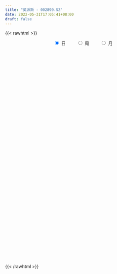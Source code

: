```yaml
---
title: "英派斯 - 002899.SZ"
date: 2022-05-31T17:05:41+08:00
draft: false
---
```

{{< rawhtml >}}
    <div style="text-align: center">
        <label style="padding: 1rem;"><input style="margin-right: .5rem" type="radio" name="period" value="D" checked onclick="period_change(this)">日</label>
        <label style="padding: 1rem;"><input style="margin-right: .5rem" type="radio" name="period" value="W" onclick="period_change(this)">周</label>
        <label style="padding: 1rem;"><input style="margin-right: .5rem" type="radio" name="period" value="M" onclick="period_change(this)">月</label>
    </div>
    <div id="chart" style="height: 700px;"></div> 
    <script type="text/javascript">
        const D_v = [13647.0,7580.0,13758.12,12184.0,6717.0,10382.0,12435.99,15065.99,13479.0,10039.0,6875.0,8341.0,12445.99,8350.0,8675.0,13251.0,20362.0,12744.0,8301.0,3857.57,13995.0,7966.0,12068.0,9332.0,6886.0,12791.0,11707.0,11011.1,9000.1,11625.0,20274.0,15183.99,10530.0,9072.0,15785.0,13391.0,15083.0,7604.0,12554.0,21087.1,15328.1,18129.0,12721.0,7906.0,5875.0,9109.0,9338.0,8488.0,12980.0,6170.0,11548.18,11835.61,9675.0,10872.85,148991.76,247813.32,153156.86,147766.86,84358.19,119835.25,112271.12,149113.95,110516.18,66740.0,72021.12,47243.0,71949.12,68165.54,70377.0,56986.0,44480.0,84056.36,52608.19,131202.36,67463.0,130278.09,88017.13,69551.18,47487.5,42662.67,51169.09,51047.45,40837.21,32175.0,39546.53,32614.0,26521.36,34062.43,30263.0,26962.18,20111.17,19282.0,19644.45,32936.65,28243.36,16453.38,21210.84,44870.36,35643.0,25584.0,42362.0,22043.0,31266.89,23419.0,20691.89,15884.0,30712.0,16580.69,17999.18,29077.55,20479.0,11665.0,15437.0,9974.12,21963.82,10894.0,8383.0,15095.0,14852.0,20084.61,17770.64,17960.67,17406.0,19580.0,16082.0,15039.0,14851.97,20935.0,19406.02,25813.67,25772.74,22586.82,14306.0,17100.0,20635.42,17219.0,11102.0,14735.48,15005.69,12501.42,16539.48,24199.97,18697.0,16601.33,21312.45,20673.51,21199.12,37208.51,40036.0,18821.0,77911.0,32985.0,25830.0,37500.0,60281.5,60282.0,82353.68,95507.18,46032.61,41893.0,40031.0,42486.0,45359.69,33931.0,45181.0,30027.12,35946.0,25832.0,15973.0,24642.0,13992.0,18835.0,20964.0,18379.0,16869.0,18133.0,16281.0,25028.18,23666.0,15211.0,20688.0,19701.0,14423.0,17865.0,15792.0,14450.24,28836.0,15940.0,15452.09,17065.09,12000.0,21610.55,21546.18,33763.0,26240.0,20896.18,18828.0,18497.0,22492.0,24028.0,20301.0,18578.0,29252.0,63351.0,49909.0,90874.03,121627.12,50500.8,30125.55,22971.0,16748.0,58900.6,18582.0,32325.12,26602.0,28258.01,20001.0,13505.4,15720.0,15993.0,21584.55,13587.0,6934.0,37057.4,28413.0,40764.0,39294.0,31277.0,28233.0,16802.0,17945.0,23374.0,12667.0,10663.0,14386.0,15309.0,12224.0,11256.0,11164.0,12161.0,13457.0,11087.0,11493.0,15353.5,17445.0,10739.0,10514.0,13327.0,15519.0,14055.0]
const D_histogram = [0.0,-0.0140015954,0.0034388594,0.0033969085,-0.000607421,-0.0043376699,-0.0121515527,-0.0119023666,-0.0110398129,-0.0212617557,-0.0232199265,-0.0204747467,-0.0104243656,-0.0001210023,0.0047148141,0.0096757267,0.014432935,-0.0061214633,-0.0235611475,-0.0304225518,-0.009164841,0.0024586685,0.0163631928,0.0188058637,0.0183607922,0.0231071662,0.0257005458,0.011433705,0.0071045121,0.0009184988,-0.0227017384,-0.0214979173,-0.0194270282,-0.0162387823,-0.0207766169,-0.0215754777,-0.0186634165,-0.0109828321,-0.0070727929,-0.0108203219,-0.01212641,-0.0303132667,-0.0516764208,-0.0584765043,-0.0543826327,-0.0633347752,-0.0664485585,-0.0662264685,-0.0841958691,-0.0805246265,-0.0550020724,-0.0335887058,-0.0215404566,0.0676565639,0.2080370011,0.2909784697,0.3239727051,0.3480818595,0.309043459,0.3077104994,0.2687523406,0.2586952769,0.1671348932,0.0971935202,0.0544582691,0.0149370033,0.0247784681,0.0132948475,0.0119911242,-0.0013981462,-0.010808326,0.0121495678,0.0018334769,0.0496942309,0.0726846507,0.1170065663,0.1395615318,0.0971951596,0.0563418665,0.0197264781,-0.0104436654,-0.0349686822,-0.0858607557,-0.1102105205,-0.1502197955,-0.1810118218,-0.1905982143,-0.2114834455,-0.2385118947,-0.2431795888,-0.2317566978,-0.2122336562,-0.175409771,-0.1120418575,-0.0989208098,-0.0973342382,-0.076673337,-0.0232673342,-0.0018617139,0.0130468745,0.0485990454,0.0555487918,0.014724043,-0.0386220527,-0.0816155288,-0.1144040229,-0.1745545467,-0.196611718,-0.1823393199,-0.175623148,-0.1844438672,-0.1682966654,-0.1382392887,-0.1077438087,-0.0547142521,-0.0119139706,0.0197055857,0.0464438775,0.0762732865,0.114598895,0.1227942858,0.1401130996,0.1287378861,0.129675002,0.1201156208,0.1150535922,0.1108990167,0.1072782436,0.1058518755,0.0781928372,0.0774830429,0.0948014748,0.0923014152,0.0951691385,0.0633816221,0.0228819468,-0.002500311,-0.0106892195,0.000010089,0.0015656152,0.0151738299,0.0279303674,0.0375061824,0.0310992086,0.0232358114,0.033325932,0.0368333031,0.0333942151,-0.0240723862,-0.0504318922,0.0048294604,0.017082028,0.0259470014,0.0442901975,0.0968677583,0.1232534071,0.1704871492,0.1156043384,0.0803788455,0.0578612043,0.03733719,0.0254353124,-0.0270833276,-0.0339600249,-0.0960306633,-0.1081746429,-0.1468546515,-0.1672575388,-0.1817738569,-0.2309922703,-0.2420569751,-0.2746628423,-0.2539791867,-0.2125254482,-0.1533603426,-0.1024386813,-0.0744360097,-0.0799657541,-0.0683884093,-0.0612177675,-0.0296039356,-0.0225499599,-0.0037664159,0.0290510338,0.033140214,0.0476511252,0.030810638,0.0302319993,0.0251293378,0.0410138572,0.0538103241,0.070897746,0.0806828411,0.0985958454,0.0776816817,0.0422851771,0.0404138933,0.0493507267,0.031933906,-0.0286022352,-0.0325158799,-0.031931026,0.0027861732,0.0755777044,0.1101713061,0.1589637572,0.088014883,0.0450886748,0.017406791,-0.013986852,-0.0275222455,0.0060075572,0.0174877552,0.0362040249,0.0245687081,0.0053125533,-0.0177228641,-0.0163520358,-0.0424762719,-0.0607550584,-0.0870596779,-0.0842703672,-0.0759632285,-0.0376565417,-0.0226741206,-0.0236827982,-0.1067214924,-0.2123280342,-0.2641565238,-0.3159732158,-0.2928702465,-0.248241559,-0.209763631,-0.1600872703,-0.1024403112,-0.0604549481,-0.0201382967,0.0170648722,0.039478422,0.0532717202,0.0723047067,0.0921829375,0.1119769743,0.1393598587,0.1206065991,0.1157639465,0.1170774967,0.1174466973,0.1233187254,0.1224782798]
const D_fast = [0.0,-0.0175019943,0.0007981753,0.0016054516,-0.0025507332,-0.0073653995,-0.0182171706,-0.0209435761,-0.0228409756,-0.0383783573,-0.0461415098,-0.0485150166,-0.0410707269,-0.0307976142,-0.0247830943,-0.0174032501,-0.009037808,-0.0311225721,-0.0544525431,-0.0689195855,-0.0499530849,-0.0377149083,-0.0197195858,-0.0125754489,-0.0084303223,0.0020928432,0.0111113593,-0.0002970553,-0.0028501202,-0.0088065087,-0.0381021805,-0.0422728387,-0.0450587067,-0.0459301564,-0.0556621452,-0.0618548755,-0.0636086684,-0.058673792,-0.0565319511,-0.0629845606,-0.0673222511,-0.0930874245,-0.1273696838,-0.1487888934,-0.1582906799,-0.1830765163,-0.2028024392,-0.2191369664,-0.2581553342,-0.2746152482,-0.2628432122,-0.249827022,-0.243163887,-0.1370527255,0.0553369619,0.211023048,0.3250104596,0.4361400789,0.4743625432,0.5499572085,0.5781871347,0.6328038902,0.5830272299,0.5373842369,0.5082635531,0.4724765382,0.48851262,0.4803527113,0.482046769,0.4683079621,0.4561957007,0.4821909866,0.4723332648,0.5326175766,0.5737791591,0.6473527162,0.7047980647,0.6867304823,0.6599626559,0.628278887,0.5954978271,0.5622306398,0.4898733774,0.4379709824,0.3604067586,0.2843617768,0.2271258307,0.1533697381,0.0667133153,0.001250724,-0.0452655595,-0.0788009319,-0.0858294894,-0.0504720403,-0.0620811951,-0.084828183,-0.083335616,-0.0357464468,-0.014806255,0.0033640521,0.0510659843,0.0719029286,0.0347591906,-0.0282424183,-0.0916397766,-0.1530292764,-0.2568184369,-0.3280285377,-0.3593409696,-0.3965305846,-0.4514622707,-0.4773892353,-0.4818916806,-0.4783321529,-0.4389811593,-0.3991593705,-0.3626134178,-0.3242641566,-0.275366426,-0.2083910937,-0.1694971315,-0.1171500428,-0.0963407847,-0.0629849183,-0.0425153943,-0.0188140249,0.0047561538,0.0279549415,0.0529915423,0.0448807134,0.0635416797,0.1045604804,0.1251357746,0.1517957825,0.1358536716,0.101074483,0.0750671474,0.0642059341,0.0749077649,0.0768546948,0.094256367,0.1139954963,0.132947857,0.1343156853,0.132261241,0.1506828446,0.1633985414,0.1683080072,0.1048233093,0.0658558302,0.122324548,0.1388476226,0.1541993464,0.1836150918,0.2604095922,0.3176085928,0.4074641222,0.3814823959,0.3663516144,0.3582992744,0.3471095575,0.341566508,0.2822770361,0.2669103326,0.1808320284,0.141644388,0.0662507166,0.0040334446,-0.0559263378,-0.1628928187,-0.2344717673,-0.3357433451,-0.3785544862,-0.3902321096,-0.3694070898,-0.3440950988,-0.3347014296,-0.3602226126,-0.3657423701,-0.3738761701,-0.3496633221,-0.3482468364,-0.3304048964,-0.2903246882,-0.2779504546,-0.2515267621,-0.2606645898,-0.2536852287,-0.2525055557,-0.2263675719,-0.200118524,-0.1653066657,-0.1353508603,-0.0927888947,-0.0942826379,-0.1191078483,-0.1108756587,-0.0896011437,-0.0990344878,-0.1667211878,-0.1787638024,-0.1861617051,-0.1507479626,-0.0590620053,0.0030744229,0.0916078134,0.0426626599,0.0110086204,-0.0123215657,-0.0472119216,-0.0676278766,-0.0325961845,-0.0167440477,0.0110232282,0.0055300884,-0.012397928,-0.0398640614,-0.0425812421,-0.0793245462,-0.1127920973,-0.1608616363,-0.1791399173,-0.1898235858,-0.1609310345,-0.1516171434,-0.1585465206,-0.268265588,-0.4269541383,-0.5448217588,-0.6756317548,-0.7257463471,-0.7431780493,-0.7571410291,-0.7474864859,-0.7154496046,-0.6885779785,-0.6532959013,-0.6118265143,-0.5795433591,-0.5524321309,-0.5153229676,-0.4723990025,-0.4246107221,-0.3623878731,-0.3509894829,-0.3268911488,-0.2963082245,-0.2665773496,-0.2298756401,-0.2000965158]
const D_slow = [0.0,-0.0035003989,-0.002640684,-0.0017914569,-0.0019433122,-0.0030277296,-0.0060656178,-0.0090412095,-0.0118011627,-0.0171166016,-0.0229215833,-0.0280402699,-0.0306463613,-0.0306766119,-0.0294979084,-0.0270789767,-0.023470743,-0.0250011088,-0.0308913957,-0.0384970336,-0.0407882439,-0.0401735768,-0.0360827786,-0.0313813126,-0.0267911146,-0.021014323,-0.0145891866,-0.0117307603,-0.0099546323,-0.0097250076,-0.0154004422,-0.0207749215,-0.0256316785,-0.0296913741,-0.0348855283,-0.0402793978,-0.0449452519,-0.0476909599,-0.0494591581,-0.0521642386,-0.0551958411,-0.0627741578,-0.075693263,-0.0903123891,-0.1039080472,-0.119741741,-0.1363538807,-0.1529104978,-0.1739594651,-0.1940906217,-0.2078411398,-0.2162383162,-0.2216234304,-0.2047092894,-0.1527000392,-0.0799554217,0.0010377545,0.0880582194,0.1653190842,0.242246709,0.3094347942,0.3741086134,0.4158923367,0.4401907167,0.453805284,0.4575395348,0.4637341519,0.4670578637,0.4700556448,0.4697061083,0.4670040267,0.4700414187,0.4704997879,0.4829233457,0.5010945083,0.5303461499,0.5652365329,0.5895353228,0.6036207894,0.6085524089,0.6059414926,0.597199322,0.5757341331,0.5481815029,0.5106265541,0.4653735986,0.417724045,0.3648531837,0.30522521,0.2444303128,0.1864911383,0.1334327243,0.0895802816,0.0615698172,0.0368396147,0.0125060552,-0.006662279,-0.0124791126,-0.0129445411,-0.0096828224,0.0024669389,0.0163541369,0.0200351476,0.0103796344,-0.0100242478,-0.0386252535,-0.0822638902,-0.1314168197,-0.1770016497,-0.2209074367,-0.2670184035,-0.3090925698,-0.343652392,-0.3705883442,-0.3842669072,-0.3872453998,-0.3823190034,-0.3707080341,-0.3516397125,-0.3229899887,-0.2922914173,-0.2572631424,-0.2250786708,-0.1926599203,-0.1626310151,-0.1338676171,-0.1061428629,-0.079323302,-0.0528603332,-0.0333121239,-0.0139413631,0.0097590056,0.0328343594,0.056626644,0.0724720495,0.0781925362,0.0775674585,0.0748951536,0.0748976759,0.0752890796,0.0790825371,0.086065129,0.0954416746,0.1032164767,0.1090254296,0.1173569126,0.1265652383,0.1349137921,0.1288956955,0.1162877225,0.1174950876,0.1217655946,0.128252345,0.1393248943,0.1635418339,0.1943551857,0.236976973,0.2658780576,0.2859727689,0.30043807,0.3097723675,0.3161311956,0.3093603637,0.3008703575,0.2768626917,0.249819031,0.2131053681,0.1712909834,0.1258475192,0.0680994516,0.0075852078,-0.0610805028,-0.1245752994,-0.1777066615,-0.2160467471,-0.2416564175,-0.2602654199,-0.2802568584,-0.2973539608,-0.3126584026,-0.3200593865,-0.3256968765,-0.3266384805,-0.319375722,-0.3110906685,-0.2991778872,-0.2914752277,-0.2839172279,-0.2776348935,-0.2673814292,-0.2539288481,-0.2362044116,-0.2160337014,-0.19138474,-0.1719643196,-0.1613930253,-0.151289552,-0.1389518703,-0.1309683938,-0.1381189526,-0.1462479226,-0.1542306791,-0.1535341358,-0.1346397097,-0.1070968832,-0.0673559439,-0.0453522231,-0.0340800544,-0.0297283567,-0.0332250697,-0.040105631,-0.0386037417,-0.0342318029,-0.0251807967,-0.0190386197,-0.0177104813,-0.0221411974,-0.0262292063,-0.0368482743,-0.0520370389,-0.0738019584,-0.0948695502,-0.1138603573,-0.1232744927,-0.1289430229,-0.1348637224,-0.1615440955,-0.2146261041,-0.280665235,-0.359658539,-0.4328761006,-0.4949364903,-0.5473773981,-0.5873992157,-0.6130092935,-0.6281230305,-0.6331576046,-0.6288913866,-0.6190217811,-0.605703851,-0.5876276744,-0.56458194,-0.5365876964,-0.5017477317,-0.471596082,-0.4426550953,-0.4133857212,-0.3840240468,-0.3531943655,-0.3225747956]
const D_data = [['2021-05-20', 13.2307, 13.3304, 13.0412, 13.3403],['2021-05-21', 13.2705, 13.111, 13.111, 13.3204],['2021-05-24', 13.101, 13.5098, 13.101, 13.5098],['2021-05-25', 13.47, 13.3403, 13.1708, 13.5098],['2021-05-26', 13.2805, 13.2805, 13.2307, 13.4002],['2021-05-27', 13.3204, 13.2606, 13.1708, 13.3503],['2021-05-28', 13.3005, 13.1708, 13.0113, 13.3005],['2021-05-31', 13.2406, 13.2406, 13.0113, 13.2905],['2021-06-01', 13.2406, 13.2406, 13.101, 13.3403],['2021-06-02', 13.2107, 13.0612, 13.0113, 13.3104],['2021-06-03', 13.0113, 13.111, 13.0113, 13.2406],['2021-06-04', 13.0612, 13.1509, 13.0113, 13.2207],['2021-06-07', 13.2207, 13.2606, 13.121, 13.3104],['2021-06-08', 13.3104, 13.3104, 13.2406, 13.4002],['2021-06-09', 13.3204, 13.2805, 13.1609, 13.4101],['2021-06-10', 13.2905, 13.3104, 13.101, 13.3503],['2021-06-11', 13.3104, 13.3403, 13.1609, 13.47],['2021-06-15', 13.4, 12.98, 12.94, 13.4],['2021-06-16', 12.82, 12.9, 12.82, 13.03],['2021-06-17', 12.93, 12.94, 12.85, 12.95],['2021-06-18', 12.84, 13.31, 12.84, 13.34],['2021-06-21', 13.26, 13.27, 13.22, 13.4],['2021-06-22', 13.3, 13.37, 13.22, 13.38],['2021-06-23', 13.36, 13.28, 13.25, 13.44],['2021-06-24', 13.28, 13.26, 13.18, 13.35],['2021-06-25', 13.23, 13.35, 13.12, 13.37],['2021-06-28', 13.39, 13.36, 13.27, 13.4],['2021-06-29', 13.36, 13.13, 13.08, 13.39],['2021-06-30', 13.1, 13.21, 13.05, 13.25],['2021-07-01', 13.15, 13.16, 13.13, 13.26],['2021-07-02', 13.1, 12.85, 12.66, 13.16],['2021-07-05', 12.81, 13.08, 12.81, 13.22],['2021-07-06', 13.04, 13.08, 12.96, 13.22],['2021-07-07', 13.18, 13.09, 12.93, 13.18],['2021-07-08', 13.09, 12.97, 12.79, 13.11],['2021-07-09', 12.91, 12.98, 12.77, 13.04],['2021-07-12', 12.98, 13.01, 12.86, 13.13],['2021-07-13', 12.93, 13.08, 12.93, 13.11],['2021-07-14', 13.03, 13.05, 12.91, 13.18],['2021-07-15', 13.08, 12.94, 12.72, 13.14],['2021-07-16', 12.95, 12.94, 12.8, 13.04],['2021-07-19', 12.86, 12.65, 12.57, 12.87],['2021-07-20', 12.56, 12.46, 12.34, 12.61],['2021-07-21', 12.44, 12.51, 12.41, 12.57],['2021-07-22', 12.59, 12.58, 12.47, 12.59],['2021-07-23', 12.53, 12.34, 12.34, 12.55],['2021-07-26', 12.35, 12.31, 12.06, 12.4],['2021-07-27', 12.27, 12.27, 12.11, 12.44],['2021-07-28', 12.25, 11.91, 11.75, 12.25],['2021-07-29', 11.91, 12.05, 11.91, 12.08],['2021-07-30', 12.01, 12.32, 11.89, 12.37],['2021-08-02', 12.27, 12.33, 12.16, 12.35],['2021-08-03', 12.33, 12.25, 12.22, 12.39],['2021-08-04', 13.48, 13.48, 13.48, 13.48],['2021-08-05', 14.83, 14.83, 14.48, 14.83],['2021-08-06', 14.8, 14.9, 14.2, 16.18],['2021-08-09', 14.81, 14.83, 14.58, 15.7],['2021-08-10', 14.53, 15.15, 14.2, 15.15],['2021-08-11', 14.91, 14.6, 14.42, 14.92],['2021-08-12', 14.6, 15.24, 14.52, 15.54],['2021-08-13', 15.25, 14.93, 14.53, 15.37],['2021-08-16', 14.64, 15.42, 14.46, 15.93],['2021-08-17', 15.08, 14.35, 13.88, 15.15],['2021-08-18', 14.24, 14.35, 14.05, 14.56],['2021-08-19', 14.29, 14.51, 14.15, 14.99],['2021-08-20', 14.68, 14.42, 14.32, 14.88],['2021-08-23', 14.55, 15.04, 14.52, 15.23],['2021-08-24', 15.2, 14.85, 14.77, 15.3],['2021-08-25', 14.89, 15.02, 14.85, 15.63],['2021-08-26', 15.03, 14.9, 14.87, 15.36],['2021-08-27', 15.0, 14.95, 14.68, 15.23],['2021-08-30', 15.2, 15.46, 14.78, 15.67],['2021-08-31', 15.54, 15.15, 14.9, 15.55],['2021-09-01', 15.11, 16.07, 14.48, 16.29],['2021-09-02', 15.89, 16.07, 15.63, 16.25],['2021-09-03', 15.92, 16.67, 15.74, 17.11],['2021-09-06', 16.4, 16.76, 16.28, 17.12],['2021-09-07', 16.6, 16.07, 16.05, 16.64],['2021-09-08', 16.2, 16.01, 15.94, 16.48],['2021-09-09', 16.06, 15.97, 15.76, 16.23],['2021-09-10', 15.96, 15.96, 15.82, 16.47],['2021-09-13', 15.96, 15.95, 15.55, 16.16],['2021-09-14', 15.89, 15.45, 15.4, 15.92],['2021-09-15', 15.6, 15.58, 15.47, 15.8],['2021-09-16', 15.58, 15.18, 15.05, 15.84],['2021-09-17', 15.18, 15.04, 14.84, 15.35],['2021-09-22', 14.96, 15.11, 14.92, 15.33],['2021-09-23', 15.18, 14.78, 14.75, 15.23],['2021-09-24', 14.75, 14.44, 14.4, 14.87],['2021-09-27', 14.5, 14.48, 14.22, 14.64],['2021-09-28', 14.48, 14.54, 14.26, 14.68],['2021-09-29', 14.51, 14.57, 14.32, 14.66],['2021-09-30', 14.58, 14.8, 14.57, 14.84],['2021-10-08', 14.89, 15.3, 14.7, 15.3],['2021-10-11', 15.29, 14.8, 14.7, 15.29],['2021-10-12', 14.85, 14.62, 14.45, 14.95],['2021-10-13', 14.62, 14.85, 14.55, 15.17],['2021-10-14', 14.88, 15.42, 14.8, 15.47],['2021-10-15', 15.41, 15.21, 15.16, 15.75],['2021-10-18', 15.07, 15.23, 15.06, 15.46],['2021-10-19', 15.26, 15.65, 15.02, 15.65],['2021-10-20', 15.53, 15.45, 15.32, 15.56],['2021-10-21', 15.42, 14.79, 14.79, 15.43],['2021-10-22', 14.8, 14.37, 14.31, 14.93],['2021-10-25', 14.42, 14.19, 14.06, 14.5],['2021-10-26', 14.27, 14.03, 13.96, 14.35],['2021-10-27', 13.97, 13.31, 13.29, 14.08],['2021-10-28', 13.3, 13.4, 13.07, 13.44],['2021-10-29', 13.5, 13.66, 13.28, 13.73],['2021-11-01', 13.49, 13.45, 12.97, 13.64],['2021-11-02', 13.45, 13.07, 12.92, 13.49],['2021-11-03', 13.21, 13.22, 13.09, 13.36],['2021-11-04', 13.27, 13.35, 13.17, 13.45],['2021-11-05', 13.43, 13.37, 13.26, 13.43],['2021-11-08', 13.37, 13.76, 13.37, 13.83],['2021-11-09', 13.76, 13.81, 13.6, 13.89],['2021-11-10', 13.82, 13.82, 13.62, 13.83],['2021-11-11', 13.76, 13.89, 13.76, 13.97],['2021-11-12', 13.96, 14.08, 13.88, 14.17],['2021-11-15', 14.09, 14.4, 14.05, 14.46],['2021-11-16', 14.4, 14.2, 14.15, 14.51],['2021-11-17', 14.2, 14.45, 14.12, 14.5],['2021-11-18', 14.38, 14.18, 14.15, 14.55],['2021-11-19', 14.15, 14.38, 14.12, 14.49],['2021-11-22', 14.38, 14.3, 14.23, 14.48],['2021-11-23', 14.34, 14.39, 14.23, 14.43],['2021-11-24', 14.39, 14.45, 14.33, 14.55],['2021-11-25', 14.44, 14.51, 14.33, 14.72],['2021-11-26', 14.52, 14.6, 14.37, 14.76],['2021-11-29', 14.49, 14.26, 14.1, 14.55],['2021-11-30', 14.35, 14.58, 14.35, 14.8],['2021-12-01', 14.59, 14.92, 14.5, 14.95],['2021-12-02', 14.8, 14.79, 14.7, 14.97],['2021-12-03', 14.76, 14.94, 14.76, 15.05],['2021-12-06', 14.91, 14.5, 14.42, 14.91],['2021-12-07', 14.5, 14.24, 14.21, 14.6],['2021-12-08', 14.28, 14.27, 14.21, 14.35],['2021-12-09', 14.31, 14.4, 14.16, 14.53],['2021-12-10', 14.45, 14.65, 14.3, 14.7],['2021-12-13', 14.72, 14.58, 14.53, 14.78],['2021-12-14', 14.58, 14.79, 14.52, 14.86],['2021-12-15', 14.68, 14.88, 14.64, 15.03],['2021-12-16', 14.88, 14.94, 14.7, 15.02],['2021-12-17', 14.82, 14.79, 14.73, 14.99],['2021-12-20', 14.64, 14.77, 14.64, 15.07],['2021-12-21', 14.77, 15.04, 14.74, 15.04],['2021-12-22', 15.05, 15.04, 14.89, 15.15],['2021-12-23', 15.07, 15.0, 14.85, 15.25],['2021-12-24', 15.07, 14.18, 14.14, 15.07],['2021-12-27', 14.18, 14.33, 13.92, 14.36],['2021-12-28', 14.35, 15.43, 14.35, 15.55],['2021-12-29', 15.31, 15.1, 15.02, 15.38],['2021-12-30', 15.09, 15.15, 15.02, 15.29],['2021-12-31', 15.15, 15.39, 15.12, 15.52],['2022-01-04', 15.6, 16.09, 15.46, 16.22],['2022-01-05', 16.02, 16.09, 15.81, 16.66],['2022-01-06', 16.04, 16.7, 16.04, 17.08],['2022-01-07', 16.5, 15.55, 15.42, 16.98],['2022-01-10', 15.4, 15.67, 15.25, 15.82],['2022-01-11', 15.63, 15.77, 15.56, 16.27],['2022-01-12', 15.67, 15.76, 15.5, 16.07],['2022-01-13', 15.85, 15.85, 15.57, 16.03],['2022-01-14', 15.57, 15.21, 15.15, 15.89],['2022-01-17', 15.21, 15.64, 15.1, 15.8],['2022-01-18', 15.71, 14.75, 14.72, 15.76],['2022-01-19', 14.75, 15.13, 14.75, 15.29],['2022-01-20', 15.36, 14.59, 14.43, 15.38],['2022-01-21', 14.7, 14.56, 14.39, 14.93],['2022-01-24', 14.56, 14.42, 14.24, 14.62],['2022-01-25', 14.42, 13.66, 13.65, 14.42],['2022-01-26', 13.79, 13.79, 13.33, 13.94],['2022-01-27', 13.83, 13.19, 13.16, 13.85],['2022-01-28', 13.25, 13.6, 13.24, 13.85],['2022-02-07', 13.88, 13.82, 13.7, 14.17],['2022-02-08', 13.82, 14.14, 13.78, 14.18],['2022-02-09', 14.15, 14.2, 14.08, 14.22],['2022-02-10', 14.3, 14.02, 13.96, 14.3],['2022-02-11', 14.0, 13.56, 13.52, 14.0],['2022-02-14', 13.56, 13.69, 13.5, 13.89],['2022-02-15', 13.77, 13.59, 13.52, 13.85],['2022-02-16', 13.64, 13.92, 13.62, 14.02],['2022-02-17', 13.98, 13.65, 13.63, 13.99],['2022-02-18', 13.61, 13.81, 13.48, 13.82],['2022-02-21', 13.83, 14.09, 13.81, 14.12],['2022-02-22', 14.02, 13.81, 13.74, 14.1],['2022-02-23', 13.86, 13.98, 13.84, 14.06],['2022-02-24', 14.0, 13.57, 13.41, 14.0],['2022-02-25', 13.58, 13.71, 13.58, 13.84],['2022-02-28', 13.76, 13.62, 13.38, 13.85],['2022-03-01', 13.68, 13.9, 13.61, 13.91],['2022-03-02', 13.9, 13.94, 13.83, 13.98],['2022-03-03', 14.15, 14.09, 13.87, 14.18],['2022-03-04', 14.02, 14.1, 13.92, 14.18],['2022-03-07', 14.06, 14.32, 14.01, 14.49],['2022-03-08', 14.4, 13.87, 13.76, 14.42],['2022-03-09', 13.88, 13.56, 13.21, 13.98],['2022-03-10', 13.8, 13.89, 13.8, 14.09],['2022-03-11', 13.8, 14.06, 13.54, 14.1],['2022-03-14', 14.07, 13.72, 13.72, 14.44],['2022-03-15', 13.6, 12.95, 12.94, 13.8],['2022-03-16', 13.2, 13.44, 13.0, 13.49],['2022-03-17', 13.51, 13.44, 13.27, 13.74],['2022-03-18', 13.44, 13.93, 13.34, 14.06],['2022-03-21', 13.93, 14.71, 13.89, 14.84],['2022-03-22', 14.62, 14.58, 14.39, 15.3],['2022-03-23', 14.84, 15.08, 14.41, 15.44],['2022-03-24', 13.8, 13.61, 13.58, 14.8],['2022-03-25', 13.6, 13.7, 13.44, 14.23],['2022-03-28', 13.71, 13.72, 13.4, 13.94],['2022-03-29', 13.72, 13.51, 13.45, 13.85],['2022-03-30', 13.56, 13.59, 13.4, 13.63],['2022-03-31', 13.75, 14.22, 13.66, 14.64],['2022-04-01', 14.22, 14.07, 14.02, 14.42],['2022-04-06', 14.1, 14.26, 14.07, 14.49],['2022-04-07', 14.36, 13.92, 13.92, 14.45],['2022-04-08', 13.92, 13.75, 13.42, 14.04],['2022-04-11', 13.7, 13.58, 13.47, 13.75],['2022-04-12', 13.52, 13.81, 13.43, 13.87],['2022-04-13', 13.81, 13.37, 13.35, 13.81],['2022-04-14', 13.44, 13.3, 13.21, 13.58],['2022-04-15', 13.28, 13.01, 12.91, 13.29],['2022-04-18', 12.97, 13.23, 12.85, 13.4],['2022-04-19', 13.18, 13.25, 13.14, 13.29],['2022-04-20', 13.3, 13.69, 13.21, 13.9],['2022-04-21', 13.44, 13.5, 13.22, 13.61],['2022-04-22', 13.7, 13.3, 13.03, 13.98],['2022-04-25', 13.29, 11.97, 11.97, 13.29],['2022-04-26', 11.8, 11.02, 10.94, 11.82],['2022-04-27', 10.74, 11.04, 10.26, 11.09],['2022-04-28', 11.05, 10.48, 10.33, 11.06],['2022-04-29', 10.51, 11.04, 10.51, 11.19],['2022-05-05', 11.02, 11.21, 10.66, 11.35],['2022-05-06', 11.06, 11.1, 10.8, 11.17],['2022-05-09', 11.05, 11.25, 11.05, 11.41],['2022-05-10', 11.1, 11.45, 11.03, 11.5],['2022-05-11', 11.53, 11.37, 11.31, 11.63],['2022-05-12', 11.27, 11.45, 11.26, 11.48],['2022-05-13', 11.61, 11.53, 11.47, 11.61],['2022-05-16', 11.53, 11.44, 11.39, 11.65],['2022-05-17', 11.34, 11.38, 11.17, 11.52],['2022-05-18', 11.46, 11.5, 11.31, 11.67],['2022-05-19', 11.42, 11.6, 11.36, 11.68],['2022-05-20', 11.6, 11.71, 11.57, 11.79],['2022-05-23', 11.72, 11.96, 11.68, 11.98],['2022-05-24', 11.95, 11.44, 11.44, 11.97],['2022-05-25', 11.4, 11.58, 11.36, 11.62],['2022-05-26', 11.62, 11.68, 11.38, 11.71],['2022-05-27', 11.68, 11.71, 11.64, 11.81],['2022-05-30', 11.71, 11.84, 11.67, 11.9],['2022-05-31', 11.83, 11.82, 11.64, 11.89]]
const W_v = [132.78,886.32,143181.36,397739.64,400475.56,154161.86,114736.41,115212.96,103241.67,52661.97,46346.21,68475.11,43244.76,35274.34,113089.05,42868.59,113750.93,177457.3,213704.81,293165.4300000001,112888.9,34124.17,22901.88,71231.31,101374.87,92389.27,117039.04,108280.31,72192.68,127008.23,54417.36,71357.98,51531.12,141147.32,282283.37,268896.87,431721.8700000001,234463.85,169542.66,84825.36,105335.89,213669.55,145740.65,161568.17,332305.04,246616.24,211708.44,126466.21,166105.15,303160.21,463074.43,360161.41,420055.2,194808.45,127299.86,117140.98,146016.54,206535.88,129951.0,176460.66,105193.79,58708.66,83462.86,61883.43,66575.01,82085.71,35035.33,54164.76,74667.77,98423.06,75310.67,59336.65,93985.86,143067.22,192395.82,183417.54,183806.46,235235.0,228798.7,145583.35,83933.61,118915.5,30988.09,61078.25,119032.59,132017.69,73781.0,43243.15,54202.66,71388.79,61183.61,73629.63,46955.99,97849.74,41272.92,48131.74,42301.82,46966.18,42304.11,158538.52,158183.73,76147.54,116726.69,61467.18,20023.0,81451.18,106517.16,57460.41,56445.0,37271.0,39067.36,37000.19,29480.0,33710.04,38240.58,52845.71,59804.06,45877.55,60096.0,63264.26,52928.28,81724.03,78974.62,95077.43,106462.52,78353.43,131918.85,194951.7,188535.85,59208.84,52449.0,65057.0,58483.0,56643.41,28824.58,47187.0,74393.76,49995.94,71160.72,75335.46,69611.42,45927.65,75420.54,155426.3,200888.67,122186.18,305042.49,244438.34,125048.34,185870.78,209010.13,150862.18,109718.16,127342.3,200518.58,43732.88,50521.06,232255.27,86851.0,83765.09,72043.13,60428.0,94480.0,70091.07,52884.37,47579.47,32496.02,48927.58,28385.18,62146.46,44208.24,35937.8,24324.0,33668.27,33803.95,27454.03,74674.69,53476.1,58854.84,26116.0,23633.0,39294.1,37720.02,35487.18,45835.34,46943.02,12501.54,46464.07,51719.81,55477.11,53799.99,63083.99,38897.57,49043.0,63617.2,63961.99,71656.2,53740.0,48524.18,429188.54,617388.28,445634.25,311957.66,465608.0,298887.5699999999,196220.19,90846.79,85999.8,32936.65,146420.94,144674.89,101867.76,86632.67,71187.82,92801.92,86313.99,105579.23,78697.59,88539.2,140429.59,193047.0,298424.36,215802.3,170917.12,94406.0,94690.18,93689.0,92883.24,87673.91,118224.18,114651.0,376261.95,147327.15,87185.13,86803.95,126755.4,133551.0,36041.0,63838.0,59362.0,67378.5,29574.0]
const W_histogram = [0.0,0.8897905413,1.9417760134,2.3068604349,2.3626890365,1.9767414617,1.5421365747,1.1688181036,0.5002045238,-0.1209456874,-0.5306802247,-0.9031436854,-1.1486825892,-1.2840468365,-1.1946565423,-1.1303179206,-0.9109485989,-0.7892355808,-0.6248487107,-0.7688286552,-1.132722689,-1.2754249031,-1.2369430117,-1.1269755625,-0.8883766543,-0.7871018418,-0.7552349956,-0.5044920084,-0.2666576434,-0.0103047685,0.1225271464,0.2924090325,0.5408884107,0.8924852731,0.6380871384,0.3978912734,0.4809752665,0.3468778439,-0.0200116617,-0.4129682956,-0.5698622273,-0.6027965789,-0.5688473494,-0.5548078639,-0.3345135177,-0.272129074,-0.2158600408,-0.282266029,-0.1937300846,-0.0894538899,0.1320190461,0.2708225969,0.1626951274,-0.0069849209,-0.3347288622,-0.5424726466,-0.5578767777,-0.5246500793,-0.48235691,-0.3279787412,-0.2675569126,-0.2148099301,-0.1115981119,-0.0824823481,-0.0581337529,-0.08155554,-0.0474917398,0.0133439371,0.0763487344,0.0790473186,0.010102089,0.0389975189,0.1206514422,0.2162738988,0.2816225236,0.3504894511,0.4177908048,0.4334521477,0.4984302632,0.5056588301,0.494132658,0.3431918217,0.2157345518,0.1022236373,0.04555278,0.0216825898,0.0222598417,-0.0167528552,-0.0174102041,0.0397618487,0.060110121,0.0949817894,0.0942817285,0.0895638763,0.0817327573,0.062627415,0.0131338884,0.0279705418,0.0587442571,0.0831265249,0.172023968,0.2199545919,0.2455503231,0.2368022418,0.231252919,0.240842149,0.2047828493,0.1638014649,0.1323270826,0.1011654278,0.0359669702,-0.0090535348,-0.0377698524,-0.0311332433,-0.0070695205,0.036212573,0.0815563217,0.1122723614,0.1243086032,0.1154580381,0.079077064,0.0227193899,-0.0248070259,0.0051068105,-0.0554651781,-0.0135564395,0.0280629668,0.1054374142,0.0615737683,0.0164146568,-0.0043159832,-0.0251866793,-0.0290839345,-0.0627940282,-0.0509237331,-0.0345330646,-0.0288148738,0.0164264284,0.0547642075,0.083462324,0.0859614063,0.0768115435,0.0988406559,0.1307549146,0.1287246318,0.1173186747,0.2498915391,0.2653943373,0.2589114333,0.2524060273,0.3149965306,0.2330181382,0.125272996,0.076729242,0.0422111493,-0.0155238965,-0.0033048275,0.058489735,0.0671786474,0.0031594633,-0.0171907631,-0.0319619369,-0.025847553,-0.0775375109,-0.1078480669,-0.1534604431,-0.1830250825,-0.2711849597,-0.3106638757,-0.3823872515,-0.4009705737,-0.3741797611,-0.3640456364,-0.3856809212,-0.3265916365,-0.245347606,-0.1526471881,-0.0521786925,-0.0111736164,0.0254344603,0.0471370212,0.0302487836,0.0548915117,0.0786912569,0.0941794221,0.0805209397,0.0796758954,0.1159851661,0.1269678001,0.133936318,0.1326320287,0.1392656189,0.1361886192,0.1313624916,0.090932098,0.0703029439,0.0521569998,0.000661956,-0.0320234658,0.1147929567,0.2034246192,0.2160157987,0.2461642529,0.3611187968,0.3673020618,0.2907465942,0.1861042383,0.1301838782,0.1163707163,0.0917559853,0.0135890065,-0.0857805172,-0.1662313408,-0.1664103859,-0.1420532087,-0.1083756914,-0.0627166667,-0.0520035711,-0.0361953829,-0.065803132,-0.0060264968,0.0396461374,0.0420852286,-0.0025808851,-0.0942077506,-0.1515385046,-0.1655152381,-0.1735447676,-0.1457595847,-0.1240923591,-0.1128563404,-0.1148719548,-0.0865353596,-0.0844969949,-0.1256595392,-0.1257231704,-0.2624719577,-0.3290685487,-0.3238414493,-0.2890869813,-0.248475509,-0.1987356315]
const W_fast = [0.0,1.1122381766,2.649667652,3.5914671823,4.237968043,4.3462058337,4.2971350903,4.2160211451,3.6724586963,3.0210720633,2.4786674697,1.8804180876,1.3477085366,0.8913325802,0.6820587388,0.4638178803,0.4554500524,0.3798541752,0.3880288677,0.0518417594,-0.5952329467,-1.0567913866,-1.3275452481,-1.4993216896,-1.4828169449,-1.5783175929,-1.7352594955,-1.6106395105,-1.4394695563,-1.1856928735,-1.022229172,-0.7792450278,-0.395543547,0.1791746337,0.0842982837,-0.056424763,0.1469030467,0.0995250852,-0.2723673359,-0.7685660436,-1.0679255322,-1.2515590285,-1.3598216364,-1.4844841168,-1.34781815,-1.3534659749,-1.3511619519,-1.4881344473,-1.448031024,-1.3661183018,-1.1116406044,-0.9051314043,-0.972585092,-1.1440113704,-1.5554375274,-1.8987994734,-2.0536727989,-2.1516086204,-2.2299046785,-2.157521195,-2.1639885946,-2.1649440946,-2.0896318043,-2.0811366276,-2.0713214706,-2.1151321428,-2.0929412775,-2.0287696163,-1.9466776355,-1.9242172216,-1.9906369289,-1.9519921193,-1.8401753354,-1.6904844041,-1.5547301485,-1.3982408581,-1.2264918032,-1.1024674235,-0.9128817421,-0.7792384677,-0.6672314753,-0.7323743561,-0.8058979881,-0.8938529933,-0.9391356556,-0.9575851983,-0.951442986,-0.9946438967,-0.9996537966,-0.9325412817,-0.8971654791,-0.8385483633,-0.8156779921,-0.7980048752,-0.7854028049,-0.7888512934,-0.835061348,-0.8132320592,-0.7677722795,-0.7226083806,-0.5907049454,-0.4877856735,-0.4008023616,-0.3503498824,-0.2980859755,-0.2282862083,-0.2131497957,-0.2131808138,-0.2115734255,-0.2174437233,-0.2736504384,-0.320934327,-0.3590931078,-0.3602398095,-0.3379434668,-0.28560823,-0.2198754009,-0.1610912709,-0.1179778783,-0.0979639338,-0.114575642,-0.1652534686,-0.2189816409,-0.1877911019,-0.262229385,-0.2237097562,-0.1750746083,-0.0713408073,-0.0998110111,-0.1408664584,-0.1626760942,-0.1898434602,-0.2010116989,-0.2504202997,-0.2512809379,-0.2435235355,-0.2450090631,-0.1956611539,-0.1436323229,-0.0940686254,-0.0700791915,-0.0600261685,-0.0132868921,0.0513160953,0.0814669704,0.0993906819,0.2944364311,0.3762878137,0.434532768,0.4911288688,0.6324685048,0.6087446469,0.5323177537,0.5029563102,0.4789910049,0.417374985,0.428767847,0.5051848432,0.5306684176,0.4674390992,0.4427911821,0.4200295241,0.4196820197,0.3486076841,0.2913351114,0.2073576244,0.1320367143,-0.0239194028,-0.1410642877,-0.3083844764,-0.4272104421,-0.4939645697,-0.5748418541,-0.6928973691,-0.7154559936,-0.6955488646,-0.6410102438,-0.5535864212,-0.5153747492,-0.4724080574,-0.4389212413,-0.4482472829,-0.4098816769,-0.3664091175,-0.3273760967,-0.3209043443,-0.3018304147,-0.2365248525,-0.1938002685,-0.1533476711,-0.1214939533,-0.0800439583,-0.0490738032,-0.0210593079,-0.038756677,-0.0418100952,-0.0469167893,-0.098246344,-0.1389376323,0.0365770294,0.1760648467,0.2426599759,0.3343494933,0.5395837364,0.6375925168,0.6337236978,0.5756074015,0.5522330109,0.5675125281,0.5658367934,0.4910670663,0.3702524132,0.2482437544,0.2064621129,0.1953059878,0.2018895823,0.2318694403,0.2295816432,0.2363409856,0.1902824535,0.2485524645,0.3041366331,0.3170970314,0.2717856964,0.1566068933,0.0613915131,0.0060359701,-0.0453797513,-0.0540344646,-0.0633903288,-0.0803683952,-0.1111019983,-0.1043992429,-0.1234851269,-0.196062556,-0.2275569799,-0.4299237566,-0.5787874848,-0.6545207477,-0.692038025,-0.71354543,-0.7134894603]
const W_slow = [0.0,0.2224476353,0.7078916387,1.2846067474,1.8752790065,2.369464372,2.7549985156,3.0472030415,3.1722541725,3.1420177506,3.0093476945,2.7835617731,2.4963911258,2.1753794167,1.8767152811,1.594135801,1.3663986512,1.169089756,1.0128775784,0.8206704146,0.5374897423,0.2186335165,-0.0906022364,-0.372346127,-0.5944402906,-0.7912157511,-0.9800245,-1.1061475021,-1.1728119129,-1.175388105,-1.1447563184,-1.0716540603,-0.9364319576,-0.7133106394,-0.5537888548,-0.4543160364,-0.3340722198,-0.2473527588,-0.2523556742,-0.3555977481,-0.4980633049,-0.6487624496,-0.790974287,-0.9296762529,-1.0133046324,-1.0813369009,-1.1353019111,-1.2058684183,-1.2543009395,-1.2766644119,-1.2436596504,-1.1759540012,-1.1352802194,-1.1370264496,-1.2207086651,-1.3563268268,-1.4957960212,-1.626958541,-1.7475477685,-1.8295424538,-1.896431682,-1.9501341645,-1.9780336925,-1.9986542795,-2.0131877177,-2.0335766027,-2.0454495377,-2.0421135534,-2.0230263698,-2.0032645402,-2.0007390179,-1.9909896382,-1.9608267776,-1.9067583029,-1.836352672,-1.7487303093,-1.6442826081,-1.5359195711,-1.4113120053,-1.2848972978,-1.1613641333,-1.0755661779,-1.0216325399,-0.9960766306,-0.9846884356,-0.9792677881,-0.9737028277,-0.9778910415,-0.9822435925,-0.9723031304,-0.9572756001,-0.9335301528,-0.9099597206,-0.8875687515,-0.8671355622,-0.8514787085,-0.8481952364,-0.8412026009,-0.8265165367,-0.8057349054,-0.7627289134,-0.7077402655,-0.6463526847,-0.5871521242,-0.5293388945,-0.4691283572,-0.4179326449,-0.3769822787,-0.3439005081,-0.3186091511,-0.3096174086,-0.3118807923,-0.3213232554,-0.3291065662,-0.3308739463,-0.3218208031,-0.3014317226,-0.2733636323,-0.2422864815,-0.213421972,-0.193652706,-0.1879728585,-0.194174615,-0.1928979123,-0.2067642069,-0.2101533167,-0.203137575,-0.1767782215,-0.1613847794,-0.1572811152,-0.158360111,-0.1646567808,-0.1719277645,-0.1876262715,-0.2003572048,-0.2089904709,-0.2161941894,-0.2120875823,-0.1983965304,-0.1775309494,-0.1560405978,-0.136837712,-0.112127548,-0.0794388193,-0.0472576614,-0.0179279927,0.044544892,0.1108934764,0.1756213347,0.2387228415,0.3174719742,0.3757265087,0.4070447577,0.4262270682,0.4367798555,0.4328988814,0.4320726745,0.4466951083,0.4634897701,0.464279636,0.4599819452,0.451991461,0.4455295727,0.426145195,0.3991831783,0.3608180675,0.3150617968,0.2472655569,0.169599588,0.0740027751,-0.0262398683,-0.1197848086,-0.2107962177,-0.307216448,-0.3888643571,-0.4502012586,-0.4883630556,-0.5014077287,-0.5042011328,-0.4978425178,-0.4860582625,-0.4784960666,-0.4647731886,-0.4451003744,-0.4215555189,-0.401425284,-0.3815063101,-0.3525100186,-0.3207680686,-0.2872839891,-0.2541259819,-0.2193095772,-0.1852624224,-0.1524217995,-0.129688775,-0.112113039,-0.0990737891,-0.0989083001,-0.1069141665,-0.0782159273,-0.0273597725,0.0266441772,0.0881852404,0.1784649396,0.270290455,0.3429771036,0.3895031632,0.4220491327,0.4511418118,0.4740808081,0.4774780597,0.4560329304,0.4144750952,0.3728724988,0.3373591966,0.3102652737,0.294586107,0.2815852143,0.2725363685,0.2560855855,0.2545789613,0.2644904957,0.2750118028,0.2743665815,0.2508146439,0.2129300177,0.1715512082,0.1281650163,0.0917251201,0.0607020303,0.0324879452,0.0037699565,-0.0178638834,-0.0389881321,-0.0704030169,-0.1018338095,-0.1674517989,-0.2497189361,-0.3306792984,-0.4029510437,-0.465069921,-0.5147538288]
const W_data = [['2017-09-15', 19.0316, 22.836, 19.0316, 22.836],['2017-09-22', 25.1186, 36.7787, 25.1186, 36.7787],['2017-09-29', 40.4545, 45.2866, 40.4545, 48.9427],['2017-10-13', 44.002, 42.3715, 40.1285, 46.6897],['2017-10-20', 41.4921, 41.7391, 40.5138, 48.7154],['2017-10-27', 39.7628, 37.3518, 37.2332, 41.1561],['2017-11-03', 37.0553, 36.2945, 34.3577, 37.0553],['2017-11-10', 36.3735, 36.3735, 35.1779, 37.4308],['2017-11-17', 36.1957, 30.9585, 30.8103, 36.5316],['2017-11-24', 30.6324, 28.6561, 28.6364, 30.919],['2017-12-01', 28.3004, 28.6858, 27.7964, 29.1304],['2017-12-08', 28.4684, 26.8676, 24.8913, 28.7945],['2017-12-15', 26.749, 26.334, 25.7213, 27.1542],['2017-12-22', 26.3439, 26.0375, 25.2767, 27.0257],['2017-12-29', 25.7115, 28.0237, 25.1581, 28.9427],['2018-01-05', 27.9644, 27.4407, 27.1937, 28.33],['2018-01-12', 27.5494, 29.5455, 27.1443, 29.6443],['2018-01-19', 29.249, 28.7451, 28.1423, 31.0277],['2018-01-26', 28.419, 29.6443, 27.2233, 30.6522],['2018-02-02', 29.3874, 25.4051, 25.4051, 31.5217],['2018-02-09', 24.0613, 20.6028, 20.3063, 24.6937],['2018-02-14', 21.1561, 21.087, 20.9684, 21.7787],['2018-02-23', 21.2945, 22.0751, 21.2945, 22.3814],['2018-03-02', 22.4209, 22.3913, 21.9565, 23.1621],['2018-03-09', 22.3814, 24.0711, 22.3814, 24.1897],['2018-03-16', 24.2095, 22.5, 21.5415, 24.6838],['2018-03-23', 22.4308, 21.2451, 21.0771, 24.2688],['2018-03-30', 20.7016, 24.1008, 20.4348, 24.5059],['2018-04-04', 24.3083, 24.7925, 23.666, 25.1976],['2018-04-13', 24.5059, 26.087, 24.2095, 27.1344],['2018-04-20', 25.7411, 25.4743, 25.4348, 27.0553],['2018-04-27', 25.5929, 26.7688, 25.5929, 27.5494],['2018-05-04', 26.7984, 29.081, 26.7984, 29.1403],['2018-05-11', 29.5257, 32.4605, 29.3972, 33.1818],['2018-05-18', 32.4704, 25.6522, 25.6522, 35.6522],['2018-05-25', 23.7648, 24.832, 23.7648, 27.5395],['2018-06-01', 25.0198, 28.7549, 24.6542, 30.2767],['2018-06-08', 28.1621, 26.185, 25.521, 29.0909],['2018-06-15', 26.185, 22.0026, 21.8043, 27.3744],['2018-06-22', 21.7151, 19.396, 18.8112, 21.7845],['2018-06-29', 19.6536, 20.4069, 19.4455, 21.2097],['2018-07-06', 20.2483, 20.8925, 19.6239, 22.2008],['2018-07-13', 20.952, 21.1601, 20.0204, 21.7845],['2018-07-20', 21.0115, 20.4664, 19.9212, 22.8153],['2018-07-27', 20.4664, 23.1919, 20.169, 25.7688],['2018-08-03', 22.4089, 21.5863, 20.2979, 23.737],['2018-08-10', 21.6458, 21.4773, 20.724, 23.291],['2018-08-17', 20.9817, 19.5446, 19.4852, 22.1215],['2018-08-24', 19.277, 21.18, 18.8409, 21.7052],['2018-08-31', 21.1304, 21.6061, 20.5357, 22.9144],['2018-09-07', 20.9322, 23.7965, 19.7032, 25.8382],['2018-09-14', 23.3207, 23.7271, 21.9332, 24.3812],['2018-09-21', 23.7271, 20.724, 20.0204, 24.2326],['2018-09-28', 20.724, 19.0986, 18.831, 21.0709],['2018-10-12', 18.9797, 15.4613, 14.6089, 19.0094],['2018-10-19', 15.3622, 14.9756, 14.3611, 16.0956],['2018-10-26', 15.1441, 16.1352, 14.0737, 16.1352],['2018-11-02', 16.1352, 16.1352, 14.9954, 16.4425],['2018-11-09', 16.0163, 15.8082, 15.6793, 16.6209],['2018-11-16', 15.7883, 17.166, 15.7685, 17.4237],['2018-11-23', 17.1065, 16.0658, 15.8974, 17.6813],['2018-11-30', 16.0064, 15.8082, 14.936, 16.4524],['2018-12-07', 16.1848, 16.4524, 16.0559, 17.2254],['2018-12-14', 16.2542, 15.5207, 15.3721, 16.8488],['2018-12-21', 15.5207, 15.263, 14.7576, 15.7388],['2018-12-28', 15.1243, 14.3215, 14.1926, 15.3622],['2019-01-04', 14.3611, 14.7278, 14.0737, 14.7576],['2019-01-11', 14.7477, 15.0153, 14.6783, 15.1243],['2019-01-18', 15.1243, 15.1243, 14.8071, 15.5108],['2019-01-25', 15.1243, 14.3215, 14.2918, 15.3423],['2019-02-01', 14.4008, 12.9934, 12.2897, 14.4305],['2019-02-15', 13.2313, 13.8458, 13.043, 13.9944],['2019-02-22', 13.8755, 14.5891, 13.8755, 14.6287],['2019-03-01', 14.6386, 15.1045, 14.5891, 15.8577],['2019-03-08', 15.1937, 15.0946, 15.0648, 16.2442],['2019-03-15', 15.1838, 15.5009, 15.0648, 16.5118],['2019-03-22', 15.5009, 15.9172, 15.1441, 16.4127],['2019-03-29', 15.6595, 15.6099, 14.8963, 16.4524],['2019-04-04', 16.2046, 16.6109, 15.828, 17.4435],['2019-04-12', 16.6803, 16.2938, 16.1352, 17.0173],['2019-04-19', 16.383, 16.274, 15.6892, 16.5911],['2019-04-26', 16.3929, 14.262, 14.0043, 16.4028],['2019-04-30', 14.2422, 13.8755, 13.5088, 14.2422],['2019-05-10', 13.707, 13.3799, 12.6366, 13.707],['2019-05-17', 13.3502, 13.5484, 13.2313, 14.6287],['2019-05-24', 13.5881, 13.6277, 13.4791, 14.8369],['2019-05-31', 13.6277, 13.7491, 13.4002, 13.8656],['2019-06-06', 13.7491, 13.0113, 12.9016, 13.9485],['2019-06-14', 13.0313, 13.2307, 13.0313, 13.7392],['2019-06-21', 13.2307, 13.9784, 13.2008, 14.0383],['2019-06-28', 13.9585, 13.6295, 13.5896, 14.118],['2019-07-05', 13.8688, 13.8887, 13.6893, 14.0083],['2019-07-12', 13.8488, 13.4799, 13.2307, 13.8488],['2019-07-19', 13.4999, 13.3603, 13.3104, 14.1579],['2019-07-26', 13.3403, 13.2307, 12.8518, 13.44],['2019-08-02', 13.2307, 12.9515, 12.9216, 13.5198],['2019-08-09', 12.9216, 12.2934, 12.2037, 13.0811],['2019-08-16', 12.2436, 12.9016, 12.2436, 13.0711],['2019-08-23', 13.0412, 13.1409, 12.8817, 13.3005],['2019-08-30', 12.9914, 13.1509, 12.8717, 14.4371],['2019-09-06', 13.1409, 14.2576, 13.0412, 14.6165],['2019-09-12', 14.118, 14.1679, 13.9884, 14.3773],['2019-09-20', 14.1679, 14.1778, 13.9386, 14.7561],['2019-09-27', 14.1679, 13.8987, 13.6095, 14.3872],['2019-09-30', 13.8887, 14.0083, 13.8488, 14.3374],['2019-10-11', 14.0183, 14.3274, 13.8289, 14.5866],['2019-10-18', 14.3773, 13.799, 13.7292, 14.7561],['2019-10-25', 13.7392, 13.6195, 13.2107, 13.7392],['2019-11-01', 13.7591, 13.6095, 13.2805, 13.9386],['2019-11-08', 13.6993, 13.4899, 13.2606, 13.7092],['2019-11-15', 13.3304, 12.8119, 12.6524, 13.4101],['2019-11-22', 12.8219, 12.7321, 12.6324, 13.0711],['2019-11-29', 12.7421, 12.6723, 12.4729, 12.9116],['2019-12-06', 12.6624, 12.9814, 12.4829, 13.0811],['2019-12-13', 12.9914, 13.2207, 12.8817, 13.2506],['2019-12-20', 13.2506, 13.6095, 13.2008, 13.8688],['2019-12-27', 13.5796, 13.8787, 13.3005, 14.0582],['2020-01-03', 13.7591, 13.9386, 13.5996, 14.0383],['2020-01-10', 13.8488, 13.8787, 13.6793, 14.0283],['2020-01-17', 13.8389, 13.6893, 13.6295, 14.1878],['2020-01-23', 13.6394, 13.2705, 13.1609, 13.9186],['2020-02-07', 11.9445, 12.782, 11.1568, 13.2406],['2020-02-14', 12.792, 12.5826, 12.5726, 13.3403],['2020-02-21', 12.7621, 13.47, 12.6424, 13.5198],['2020-02-28', 13.3603, 12.2037, 12.1838, 13.47],['2020-03-06', 12.2934, 13.3802, 12.2635, 13.4799],['2020-03-13', 13.3204, 13.5796, 12.8119, 14.0383],['2020-03-20', 13.5896, 14.3773, 12.6025, 14.3872],['2020-03-27', 13.9685, 12.9914, 12.9914, 14.806],['2020-04-03', 12.9515, 12.7421, 12.4829, 12.9515],['2020-04-10', 12.8518, 12.8518, 12.792, 13.1908],['2020-04-17', 12.9116, 12.7022, 12.3234, 12.9116],['2020-04-24', 12.7421, 12.8019, 12.5228, 12.9316],['2020-04-30', 12.8019, 12.2635, 11.5856, 12.9016],['2020-05-08', 12.094, 12.7022, 12.094, 12.7222],['2020-05-15', 12.7022, 12.772, 12.5128, 13.101],['2020-05-22', 12.7621, 12.6424, 12.5626, 13.5597],['2020-05-29', 12.5427, 13.2406, 12.5427, 13.2805],['2020-06-05', 13.2207, 13.3802, 13.2008, 13.6394],['2020-06-12', 13.3802, 13.47, 13.1609, 13.8389],['2020-06-19', 13.5198, 13.2705, 13.0313, 13.5397],['2020-06-24', 13.2506, 13.1509, 12.8119, 13.2905],['2020-07-03', 13.0711, 13.6295, 13.0512, 13.6594],['2020-07-10', 13.6394, 13.9784, 13.5996, 14.447],['2020-07-17', 14.0083, 13.7292, 13.47, 14.8957],['2020-07-24', 13.7392, 13.6694, 13.6694, 14.3872],['2020-07-31', 13.6993, 15.9526, 13.4799, 16.4411],['2020-08-07', 15.9526, 15.1051, 14.9057, 16.5508],['2020-08-14', 15.1051, 15.0851, 14.4072, 15.7831],['2020-08-21', 15.1051, 15.2846, 15.0154, 16.3314],['2020-08-28', 15.2646, 16.5707, 15.1151, 16.82],['2020-09-04', 16.6006, 14.9755, 14.6564, 16.7003],['2020-09-11', 14.9854, 14.3374, 13.8688, 15.3743],['2020-09-18', 14.3473, 14.796, 14.1579, 15.2447],['2020-09-25', 14.806, 14.8558, 14.7162, 16.0124],['2020-09-30', 14.9854, 14.3872, 14.2476, 14.9854],['2020-10-09', 14.5268, 15.1948, 14.5268, 15.5538],['2020-10-16', 15.7532, 16.1021, 15.3743, 16.7801],['2020-10-23', 16.2018, 15.7432, 15.5039, 16.4311],['2020-10-30', 15.6634, 14.7761, 14.7063, 15.8429],['2020-11-06', 14.6963, 15.1549, 14.4072, 15.3942],['2020-11-13', 15.2546, 15.1749, 14.8159, 15.4541],['2020-11-20', 15.1849, 15.4541, 15.1849, 15.823],['2020-11-27', 15.5338, 14.6265, 14.457, 15.5837],['2020-12-04', 14.6265, 14.6564, 14.5467, 14.9157],['2020-12-11', 14.5567, 14.2078, 13.9784, 14.8359],['2020-12-18', 14.0781, 14.118, 14.0482, 14.5567],['2020-12-25', 13.9585, 12.9216, 12.7222, 13.9585],['2020-12-31', 12.8418, 12.9814, 12.5626, 13.0811],['2021-01-08', 12.9814, 12.0143, 11.5856, 13.0911],['2021-01-15', 11.9744, 12.124, 11.4161, 12.2137],['2021-01-22', 12.1738, 12.3932, 12.114, 12.7621],['2021-01-29', 12.2137, 11.9644, 11.8647, 12.3832],['2021-02-05', 11.9545, 11.1967, 10.8777, 12.0342],['2021-02-10', 11.2665, 11.9744, 10.9574, 11.9744],['2021-02-19', 11.9744, 12.3433, 11.9146, 12.3433],['2021-02-26', 12.3234, 12.7321, 12.1838, 12.9016],['2021-03-05', 12.7421, 13.2008, 12.4131, 13.2606],['2021-03-12', 13.3005, 12.7421, 12.3533, 13.3005],['2021-03-19', 12.7421, 12.8318, 12.6125, 13.0013],['2021-03-26', 12.8917, 12.7621, 12.6624, 13.1509],['2021-04-02', 12.772, 12.2536, 12.094, 12.782],['2021-04-09', 12.3433, 12.7621, 12.2536, 12.8817],['2021-04-16', 12.8817, 12.8717, 12.3932, 13.0512],['2021-04-23', 12.8418, 12.8817, 12.7621, 13.1908],['2021-04-30', 12.8119, 12.5327, 12.2735, 13.1908],['2021-05-07', 12.5128, 12.6624, 12.4629, 12.7421],['2021-05-14', 12.7222, 13.2506, 12.4929, 13.3603],['2021-05-21', 13.3104, 13.111, 12.8917, 13.4101],['2021-05-28', 13.101, 13.1708, 13.0113, 13.5098],['2021-06-04', 13.2406, 13.1509, 13.0113, 13.3403],['2021-06-11', 13.2207, 13.3403, 13.101, 13.47],['2021-06-18', 13.4, 13.31, 12.82, 13.4],['2021-06-25', 13.26, 13.35, 13.12, 13.44],['2021-07-02', 13.39, 12.85, 12.66, 13.4],['2021-07-09', 12.81, 12.98, 12.77, 13.22],['2021-07-16', 12.98, 12.94, 12.72, 13.18],['2021-07-23', 12.86, 12.34, 12.34, 12.87],['2021-07-30', 12.35, 12.32, 11.75, 12.44],['2021-08-06', 12.27, 14.9, 12.16, 16.18],['2021-08-13', 14.81, 14.93, 14.2, 15.7],['2021-08-20', 14.64, 14.42, 13.88, 15.93],['2021-08-27', 14.55, 14.95, 14.52, 15.63],['2021-09-03', 15.2, 16.67, 14.48, 17.11],['2021-09-10', 16.4, 15.96, 15.76, 17.12],['2021-09-17', 15.96, 15.04, 14.84, 16.16],['2021-09-24', 14.96, 14.44, 14.4, 15.33],['2021-09-30', 14.5, 14.8, 14.22, 14.84],['2021-10-08', 14.89, 15.3, 14.7, 15.3],['2021-10-15', 15.29, 15.21, 14.45, 15.75],['2021-10-22', 15.07, 14.37, 14.31, 15.65],['2021-10-29', 14.42, 13.66, 13.07, 14.5],['2021-11-05', 13.49, 13.37, 12.92, 13.64],['2021-11-12', 13.37, 14.08, 13.37, 14.17],['2021-11-19', 14.09, 14.38, 14.05, 14.55],['2021-11-26', 14.38, 14.6, 14.23, 14.76],['2021-12-03', 14.49, 14.94, 14.1, 15.05],['2021-12-10', 14.91, 14.65, 14.16, 14.91],['2021-12-17', 14.72, 14.79, 14.52, 15.03],['2021-12-24', 14.64, 14.18, 14.14, 15.25],['2021-12-31', 14.18, 15.39, 13.92, 15.55],['2022-01-07', 15.6, 15.55, 15.42, 17.08],['2022-01-14', 15.4, 15.21, 15.15, 16.27],['2022-01-21', 15.21, 14.56, 14.39, 15.8],['2022-01-28', 14.56, 13.6, 13.16, 14.62],['2022-02-11', 13.88, 13.56, 13.52, 14.3],['2022-02-18', 13.56, 13.81, 13.48, 14.02],['2022-02-25', 13.83, 13.71, 13.41, 14.12],['2022-03-04', 13.76, 14.1, 13.38, 14.18],['2022-03-11', 14.06, 14.06, 13.21, 14.49],['2022-03-18', 14.07, 13.93, 12.94, 14.44],['2022-03-25', 13.93, 13.7, 13.44, 15.44],['2022-04-01', 13.71, 14.07, 13.4, 14.64],['2022-04-08', 14.1, 13.75, 13.42, 14.49],['2022-04-15', 13.7, 13.01, 12.91, 13.87],['2022-04-22', 12.97, 13.3, 12.85, 13.98],['2022-04-29', 13.29, 11.04, 10.26, 13.29],['2022-05-06', 11.02, 11.1, 10.66, 11.35],['2022-05-13', 11.05, 11.53, 11.03, 11.63],['2022-05-20', 11.53, 11.71, 11.17, 11.79],['2022-05-27', 11.72, 11.71, 11.36, 11.98],['2022-06-02', 11.71, 11.82, 11.64, 11.9]]
const M_v = [144200.46,995851.7600000002,379349.6199999999,269458.16,727734.09,330348.48,443094.24,324976.2499999999,1056728.72,713019.59,957776.3200000001,949563.3400000001,1438099.49,513290.83,554016.54,294007.01,326264.6399999999,291314.68,811266.8200000001,608219.2500000001,385909.53,230018.21,288896.28,309054.37,432548.1399999999,293588.75,151103.55,201946.39,204820.09,362238.5999999999,623655.11,261945.97,200401.28,284867.25,836132.1799999999,799007.77,597533.92,453392.42,309814.64,197500.18,166616.5,169600.94,191314.04,176045.56,181228.52,221476.76,269781.37,1940833.28,1000897.8,425900.24,388522.8099999999,554706.2,779549.7799999999,296714.51,810104.1000000001,452877.48,256193.5]
const M_histogram = [0.0,-0.6539459829,-1.4574970751,-1.8982206639,-1.8526663572,-2.2874873471,-2.3111758847,-2.0107594953,-1.6060257556,-1.7246770391,-1.5865981228,-1.3867373535,-1.3060023979,-1.3574823719,-1.2633923946,-1.1813232502,-1.1305366042,-0.8065899429,-0.4790101854,-0.2993210782,-0.1184455487,0.0543957347,0.202193228,0.3324541335,0.5109415538,0.6105178389,0.6565626491,0.7873173193,0.8390687686,0.811233123,0.8311096954,0.8219615136,0.8816722246,0.9106838519,1.1026561644,1.2034799164,1.1417977304,1.1023335718,1.0400776176,0.8728062002,0.6846681936,0.6056488057,0.5182552121,0.4773611989,0.494032965,0.4976565391,0.4369326453,0.5754661035,0.6273762824,0.5704255788,0.5783927051,0.6182932027,0.5087821275,0.4257138787,0.399618013,0.1684577423,0.073218878]
const M_fast = [0.0,-0.8174324786,-1.9853578396,-2.9006365944,-3.3182488769,-4.3249417037,-4.9264242124,-5.1286976968,-5.125470396,-5.6752909394,-5.9338615538,-6.0806851229,-6.3264507667,-6.7173013337,-6.939059455,-7.1523211232,-7.3841686282,-7.2618694526,-7.0540422415,-6.9491834039,-6.7979192615,-6.6114790444,-6.4131332442,-6.1997588053,-5.8935359965,-5.6413302517,-5.4311447793,-5.1035607792,-4.8420421377,-4.6670695026,-4.4394155063,-4.2430733098,-3.9629445425,-3.7062619524,-3.2386255988,-2.8369318676,-2.6131646211,-2.3770453867,-2.1792819365,-2.1283518039,-2.145322762,-2.0729299485,-2.030759739,-1.9523134526,-1.8121334452,-1.6840957363,-1.6355864688,-1.3531864847,-1.1444322352,-1.0587765442,-0.9062112416,-0.7117374433,-0.6940529867,-0.6706927658,-0.5968841282,-0.7859299633,-0.8628641081]
const M_slow = [0.0,-0.1634864957,-0.5278607645,-1.0024159305,-1.4655825198,-2.0374543566,-2.6152483277,-3.1179382015,-3.5194446404,-3.9506139002,-4.3472634309,-4.6939477693,-5.0204483688,-5.3598189618,-5.6756670604,-5.970997873,-6.253632024,-6.4552795098,-6.5750320561,-6.6498623257,-6.6794737128,-6.6658747792,-6.6153264722,-6.5322129388,-6.4044775503,-6.2518480906,-6.0877074283,-5.8908780985,-5.6811109064,-5.4783026256,-5.2705252017,-5.0650348233,-4.8446167672,-4.6169458042,-4.3412817631,-4.040411784,-3.7549623514,-3.4793789585,-3.2193595541,-3.001158004,-2.8299909556,-2.6785787542,-2.5490149512,-2.4296746515,-2.3061664102,-2.1817522754,-2.0725191141,-1.9286525882,-1.7718085176,-1.6292021229,-1.4846039467,-1.330030646,-1.2028351141,-1.0964066445,-0.9965021412,-0.9543877056,-0.9360829861]
const M_data = [['2017-09-29', 19.0316, 45.2866, 19.0316, 48.9427],['2017-10-31', 44.002, 35.0395, 34.3577, 48.7154],['2017-11-30', 35.0791, 28.3103, 27.7964, 37.4308],['2017-12-29', 28.33, 28.0237, 24.8913, 28.9427],['2018-01-31', 27.9644, 31.3636, 27.1443, 31.5217],['2018-02-28', 30.4842, 22.3715, 20.3063, 30.998],['2018-03-30', 22.3715, 24.1008, 20.4348, 24.6838],['2018-04-27', 24.3083, 26.7688, 23.666, 27.5494],['2018-05-31', 26.7984, 28.0632, 23.7648, 35.6522],['2018-06-29', 28.9032, 20.4069, 18.8112, 30.2767],['2018-07-31', 20.2483, 21.7548, 19.6239, 25.7688],['2018-08-31', 21.7251, 21.6061, 18.8409, 23.737],['2018-09-28', 20.9322, 19.0986, 18.831, 25.8382],['2018-10-31', 18.9797, 15.709, 14.0737, 19.0094],['2018-11-30', 15.7784, 15.8082, 14.936, 17.6813],['2018-12-28', 16.1848, 14.3215, 14.1926, 17.2254],['2019-01-31', 14.3611, 12.4879, 12.2897, 15.5108],['2019-02-28', 12.4979, 15.2432, 12.4979, 15.8577],['2019-03-29', 15.2432, 15.6099, 14.8963, 16.5118],['2019-04-30', 16.2046, 13.8755, 13.5088, 17.4435],['2019-05-31', 13.707, 13.7491, 12.6366, 14.8369],['2019-06-28', 13.7491, 13.6295, 12.9016, 14.118],['2019-07-31', 13.8688, 13.3403, 12.8518, 14.1579],['2019-08-30', 13.2406, 13.1509, 12.2037, 14.4371],['2019-09-30', 13.1409, 14.0083, 13.0412, 14.7561],['2019-10-31', 14.0183, 13.3204, 13.2107, 14.7561],['2019-11-29', 13.2805, 12.6723, 12.4729, 13.7092],['2019-12-31', 12.6624, 13.9386, 12.4829, 14.0582],['2020-01-23', 13.9784, 13.2705, 13.1609, 14.1878],['2020-02-28', 11.9445, 12.2037, 11.1568, 13.5198],['2020-03-31', 12.2934, 12.6723, 12.2635, 14.806],['2020-04-30', 12.7222, 12.2635, 11.5856, 13.1908],['2020-05-29', 12.094, 13.2406, 12.094, 13.5597],['2020-06-30', 13.2207, 13.1409, 12.8119, 13.8389],['2020-07-31', 13.1409, 15.9526, 13.0512, 16.4411],['2020-08-31', 15.9526, 15.9326, 14.4072, 16.82],['2020-09-30', 15.9227, 14.3872, 13.8688, 16.0523],['2020-10-30', 14.5268, 14.7761, 14.5268, 16.7801],['2020-11-30', 14.6963, 14.5966, 14.4072, 15.823],['2020-12-31', 14.5966, 12.9814, 12.5626, 14.9157],['2021-01-29', 12.9814, 11.9644, 11.4161, 13.0911],['2021-02-26', 11.9545, 12.7321, 10.8777, 12.9016],['2021-03-31', 12.7421, 12.2536, 12.094, 13.3005],['2021-04-30', 12.3134, 12.5327, 12.1638, 13.1908],['2021-05-31', 12.5128, 13.2406, 12.4629, 13.5098],['2021-06-30', 13.2406, 13.21, 12.82, 13.47],['2021-07-30', 13.15, 12.32, 11.75, 13.26],['2021-08-31', 12.27, 15.15, 12.16, 16.18],['2021-09-30', 15.11, 14.8, 14.22, 17.12],['2021-10-29', 14.89, 13.66, 13.07, 15.75],['2021-11-30', 13.49, 14.58, 12.92, 14.8],['2021-12-31', 14.59, 15.39, 13.92, 15.55],['2022-01-28', 15.6, 13.6, 13.16, 17.08],['2022-02-28', 13.88, 13.62, 13.38, 14.3],['2022-03-31', 13.68, 14.22, 12.94, 15.44],['2022-04-29', 14.22, 11.04, 10.26, 14.49],['2022-05-31', 11.02, 11.82, 10.66, 11.98]]
        const D_a = [null,null,null,null,null,null,13.0113,null,null,null,null,null,null,null,null,null,13.47,null,null,null,null,null,null,null,null,null,null,null,null,null,12.66,null,null,null,null,null,null,null,13.18,null,null,null,null,null,null,null,null,null,11.75,null,null,null,null,null,null,16.18,null,null,null,null,null,null,13.88,null,null,null,null,null,null,null,null,null,null,null,null,null,17.12,null,null,null,null,null,null,null,null,null,null,null,null,14.22,null,null,null,null,null,null,null,null,15.75,null,null,null,null,null,null,null,null,null,null,null,12.92,null,null,null,null,null,null,null,null,null,null,null,null,null,null,null,null,null,null,null,null,null,null,null,null,null,null,null,null,null,null,null,null,null,null,null,null,null,null,null,null,null,null,null,null,null,17.08,null,null,null,null,null,null,null,null,null,null,null,null,null,null,13.16,null,null,null,null,null,null,null,null,null,null,null,null,null,null,null,null,null,null,null,null,null,14.49,null,null,null,null,null,12.94,null,null,null,null,null,15.44,null,null,null,null,null,null,null,null,null,null,null,null,null,null,null,null,null,null,null,null,null,null,10.26,null,null,null,null,null,null,null,null,null,null,null,null,null,null,11.98,null,null,null,null,null,null]
const W_a = [null,null,48.9427,null,null,null,null,null,null,null,null,24.8913,null,null,null,null,null,31.0277,null,null,null,null,null,null,null,null,null,20.4348,null,null,null,null,null,null,35.6522,null,null,null,null,18.8112,null,null,null,null,null,null,null,null,null,null,25.8382,null,null,null,null,null,14.0737,null,null,null,17.6813,null,null,null,null,null,null,null,null,null,12.2897,null,null,null,null,null,null,null,17.4435,null,null,null,null,12.6366,null,null,null,null,null,null,null,null,null,null,null,null,null,null,null,null,null,null,14.7561,null,null,null,null,null,null,null,null,null,12.4729,null,null,null,null,null,null,14.1878,null,null,null,null,12.1838,null,null,null,14.806,null,null,null,null,11.5856,null,null,null,null,null,null,null,null,null,null,null,null,null,null,null,null,16.82,null,null,null,null,14.2476,null,null,null,null,null,null,15.823,null,null,null,null,null,null,null,null,null,null,10.8777,null,null,null,null,null,null,null,null,null,null,null,null,null,null,null,13.5098,null,null,null,null,null,null,null,null,11.75,null,null,null,null,null,17.12,null,null,null,null,null,null,null,12.92,null,null,null,null,null,null,null,null,17.08,null,null,null,null,null,null,null,null,null,null,null,null,null,null,10.26,null,null,null,null,null]
const M_a = [null,null,null,null,null,null,null,null,null,null,null,null,null,null,null,null,12.2897,null,null,null,null,null,null,null,14.7561,null,null,null,null,11.1568,null,null,null,null,null,16.82,null,null,null,null,null,10.8777,null,null,null,null,null,null,17.12,null,null,null,null,null,null,null,null]
        const D_b = [[{ coord: ['2021-05-28', 13.18] }, { coord: ['2021-07-28', 13.0113] }],[{ coord: ['2021-08-06', 16.18] }, { coord: ['2022-03-23', 14.22] }]]
const W_b = [[{ coord: ['2017-09-29', 31.0277] }, { coord: ['2018-09-07', 24.8913] }],[{ coord: ['2018-10-26', 17.4435] }, { coord: ['2020-11-20', 14.0737] }],[{ coord: ['2021-02-05', 13.5098] }, { coord: ['2022-01-07', 11.75] }]]
const M_b = [[{ coord: ['2019-01-31', 14.7561] }, { coord: ['2021-02-26', 12.2897] }]]
    </script>
{{< /rawhtml >}}